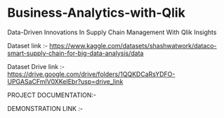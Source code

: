 # Business-Analytics-with-Qlik

Data-Driven Innovations In Supply Chain Management With Qlik Insights

Dataset link :- https://www.kaggle.com/datasets/shashwatwork/dataco-smart-supply-chain-for-big-data-analysis/data

Dataset Drive link :-https://drive.google.com/drive/folders/1QQKDCaRsYDFO-UPGASaCFmlV0XKeIEbr?usp=drive_link


PROJECT DOCUMENTATION:- 

DEMONSTRATION LINK :- 
